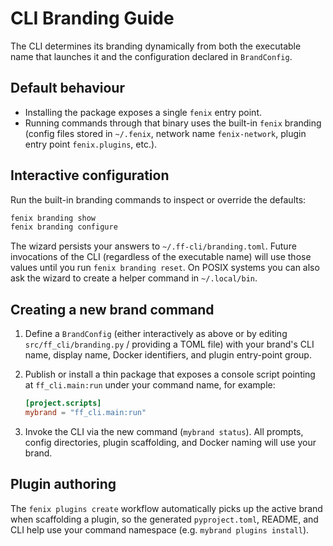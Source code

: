 # CLI Branding Guide

The CLI determines its branding dynamically from both the executable name that
launches it and the configuration declared in `BrandConfig`.

## Default behaviour

* Installing the package exposes a single `fenix` entry point.
* Running commands through that binary uses the built-in `fenix` branding
  (config files stored in `~/.fenix`, network name `fenix-network`, plugin entry
  point `fenix.plugins`, etc.).

## Interactive configuration

Run the built-in branding commands to inspect or override the defaults:

```bash
fenix branding show
fenix branding configure
```

The wizard persists your answers to `~/.ff-cli/branding.toml`. Future invocations
of the CLI (regardless of the executable name) will use those values until you
run `fenix branding reset`. On POSIX systems you can also ask the wizard to
create a helper command in `~/.local/bin`.

## Creating a new brand command

1. Define a `BrandConfig` (either interactively as above or by editing
   `src/ff_cli/branding.py` / providing a TOML file) with your brand's CLI name,
   display name, Docker identifiers, and plugin entry-point group.
2. Publish or install a thin package that exposes a console script pointing at
   `ff_cli.main:run` under your command name, for example:

   ```toml
   [project.scripts]
   mybrand = "ff_cli.main:run"
   ```

3. Invoke the CLI via the new command (`mybrand status`). All prompts, config
   directories, plugin scaffolding, and Docker naming will use your brand.

## Plugin authoring

The `fenix plugins create` workflow automatically picks up the active brand when
scaffolding a plugin, so the generated `pyproject.toml`, README, and CLI help use
your command namespace (e.g. `mybrand plugins install`).
